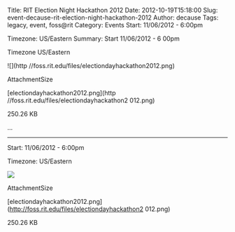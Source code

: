 Title: RIT Election Night Hackathon 2012
Date: 2012-10-19T15:18:00
Slug: event-decause-rit-election-night-hackathon-2012
Author: decause
Tags: legacy, event, foss@rit
Category: Events
Start: 11/06/2012 - 6:00pm

Timezone: US/Eastern
Summary: 
	Start  11/06/2012 - 6 00pm

Timezone  US/Eastern

![](http //foss.rit.edu/files/electiondayhackathon2012.png)

AttachmentSize

[electiondayhackathon2012.png](http //foss.rit.edu/files/electiondayhackathon2
012.png)

250.26 KB

 ... 

---
Start: 11/06/2012 - 6:00pm

Timezone: US/Eastern

![](http://foss.rit.edu/files/electiondayhackathon2012.png)

AttachmentSize

[electiondayhackathon2012.png](http://foss.rit.edu/files/electiondayhackathon2
012.png)

250.26 KB

